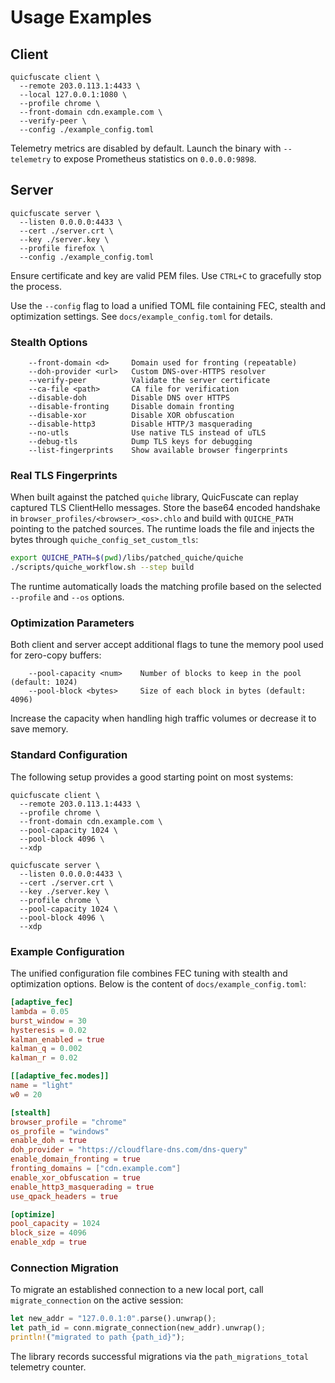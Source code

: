 # Usage Examples

## Client

```
quicfuscate client \
  --remote 203.0.113.1:4433 \
  --local 127.0.0.1:1080 \
  --profile chrome \
  --front-domain cdn.example.com \
  --verify-peer \
  --config ./example_config.toml
```

Telemetry metrics are disabled by default. Launch the binary with `--telemetry`
to expose Prometheus statistics on `0.0.0.0:9898`.

## Server

```
quicfuscate server \
  --listen 0.0.0.0:4433 \
  --cert ./server.crt \
  --key ./server.key \
  --profile firefox \
  --config ./example_config.toml
```

Ensure certificate and key are valid PEM files. Use `CTRL+C` to gracefully stop the process.

Use the `--config` flag to load a unified TOML file containing FEC, stealth and optimization settings. See `docs/example_config.toml` for details.

### Stealth Options

```
    --front-domain <d>     Domain used for fronting (repeatable)
    --doh-provider <url>   Custom DNS-over-HTTPS resolver
    --verify-peer          Validate the server certificate
    --ca-file <path>       CA file for verification
    --disable-doh          Disable DNS over HTTPS
    --disable-fronting     Disable domain fronting
    --disable-xor          Disable XOR obfuscation
    --disable-http3        Disable HTTP/3 masquerading
    --no-utls              Use native TLS instead of uTLS
    --debug-tls            Dump TLS keys for debugging
    --list-fingerprints    Show available browser fingerprints
```

### Real TLS Fingerprints
When built against the patched `quiche` library, QuicFuscate can replay
captured TLS ClientHello messages. Store the base64 encoded handshake in
`browser_profiles/<browser>_<os>.chlo` and build with `QUICHE_PATH` pointing
to the patched sources. The runtime loads the file and injects the bytes
through `quiche_config_set_custom_tls`:

```bash
export QUICHE_PATH=$(pwd)/libs/patched_quiche/quiche
./scripts/quiche_workflow.sh --step build
```

The runtime automatically loads the matching profile based on the selected
`--profile` and `--os` options.

### Optimization Parameters

Both client and server accept additional flags to tune the memory pool used for
zero-copy buffers:

```
    --pool-capacity <num>    Number of blocks to keep in the pool (default: 1024)
    --pool-block <bytes>     Size of each block in bytes (default: 4096)
```
Increase the capacity when handling high traffic volumes or decrease it to save
memory.

### Standard Configuration

The following setup provides a good starting point on most systems:

```
quicfuscate client \
  --remote 203.0.113.1:4433 \
  --profile chrome \
  --front-domain cdn.example.com \
  --pool-capacity 1024 \
  --pool-block 4096 \
  --xdp
```

```
quicfuscate server \
  --listen 0.0.0.0:4433 \
  --cert ./server.crt \
  --key ./server.key \
  --profile chrome \
  --pool-capacity 1024 \
  --pool-block 4096 \
  --xdp
```

### Example Configuration

The unified configuration file combines FEC tuning with stealth and optimization
options. Below is the content of `docs/example_config.toml`:

```toml
[adaptive_fec]
lambda = 0.05
burst_window = 30
hysteresis = 0.02
kalman_enabled = true
kalman_q = 0.002
kalman_r = 0.02

[[adaptive_fec.modes]]
name = "light"
w0 = 20

[stealth]
browser_profile = "chrome"
os_profile = "windows"
enable_doh = true
doh_provider = "https://cloudflare-dns.com/dns-query"
enable_domain_fronting = true
fronting_domains = ["cdn.example.com"]
enable_xor_obfuscation = true
enable_http3_masquerading = true
use_qpack_headers = true

[optimize]
pool_capacity = 1024
block_size = 4096
enable_xdp = true
```

### Connection Migration

To migrate an established connection to a new local port, call `migrate_connection` on the active session:

```rust
let new_addr = "127.0.0.1:0".parse().unwrap();
let path_id = conn.migrate_connection(new_addr).unwrap();
println!("migrated to path {path_id}");
```
The library records successful migrations via the `path_migrations_total` telemetry counter.

